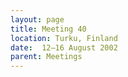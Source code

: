 ```yaml
---
layout: page
title: Meeting 40
location: Turku, Finland
date:  12–16 August 2002
parent: Meetings
---
```

